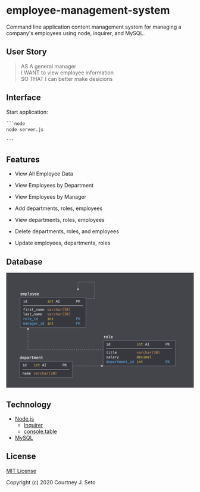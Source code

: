 # employee-management-system

Command line application content management system for managing a company's employees using node, inquirer, and MySQL.


## User Story

> AS A general manager <br />
> I WANT to view employee information <br />
> SO THAT I can better make desicions



## Interface

Start application:

    ```node
    node server.js

    ```

## Features

  * View All Employee Data

  * View Employees by Department

  * View Employees by Manager

  * Add departments, roles, employees

  * View departments, roles, employees

  * Delete departments, roles, and employees

  * Update employees, departments, roles



## Database

![Database Schema](Assets/schema.png)
  

## Technology

* [Node.js](https://nodejs.org/en/)
    * [Inquirer](https://www.npmjs.com/package/inquirer/v/0.2.3)
    * [console.table](https://www.npmjs.com/package/console.table)
* [MySQL](https://www.npmjs.com/package/mysql)

    

## License

[MIT License](https://choosealicense.com/licenses/mit/)

Copyright (c) 2020 Courtney J. Seto



